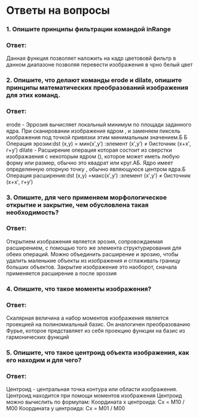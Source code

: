# Ответы на вопросы

### 1. Опишите принципы фильтрации командой inRange
### Ответ: 
Данная функция позволяет наложить на кадр цветововй фильтр в данном диапазоне позволяя перевести изображения в чрно белый цвет

### 2. Опишите, что делают команды erode и dilate, опишите принципы математических преобразований изображения для этих команд.
### Ответ: 
erode - Эррозия вычисляет локальный минимум по площади заданного ядра. При сканировании изображения ядром , и заменяем пиксель изображения под точкой привязки этим минимальным значением.Б Б
Операция эрозии:dst (х,у) = мин(х′,у′) :элемент (х′,у′) ≠ 0источник (x+х′, г+у′)
dilate - Расширение операция которая состоит из сверстки изображаения с некоторым ядром (), которое может иметь любую форму или размер, обычно это квадрат или круг.АБ. 
Ядро имеет определенную опорную точку , обычно являющуюся центром ядра.Б
Операция расширения:dst (х,у) =макс(х′,у′) :элемент (х′,у′) ≠ 0источник (x+х′, г+у′)

### 3. Опишите, для чего применяем морфологическое открытие и закрытие, чем обусловлена такая необходимость?
### Ответ: 
Открытием изображения является эрозия, сопровождаемая расширением, с помощью того же элемента структурирования для обеих операций. Можно объединить расширение и эрозию, чтобы удалить маленькие объекты из изображения и сглаживать границу больших объектов.
Закрытие изображение это наоборот, сначала применяется расширение а после эроззия

### 4. Опишите, что такое моменты изображения?
### Ответ:
Скалярная величина а набор моментов изображения является проекцией  на полиномиальный базис. Он аналогичен преобразованию Фурье, которое представляет из себя проекцию функции на базис из гармонических функций

### 5. Опишите, что такое центроид объекта изображения, как его находим и для чего?
### Ответ: 
Центроид - центральная точка контура или области изображения. Центроид находится при помощи моментов изображения
Центроид можно вычислить по формулам:
Координата x центроида:
Cx = M10 / M00
Координата y центроида:
Cx = M01 / M00
